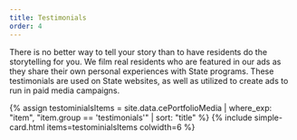 ```yaml
---
title: Testimonials
order: 4
---
```


There is no better way to tell your story than to have residents do the storytelling for you. We  film real residents who are featured in our ads as they share their own personal experiences with State programs. These testimonials are used on State websites, as well as utilized to create ads to run in paid media campaigns.

{% assign testominialsItems = site.data.cePortfolioMedia | where_exp: "item", "item.group == 'testimonials'" | sort: "title" %}
{% include simple-card.html items=testominialsItems colwidth=6 %}
